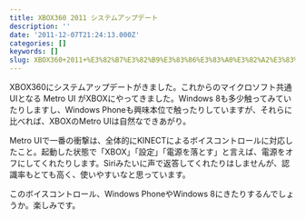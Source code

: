 ```yaml
---
title: XBOX360 2011 システムアップデート
description: ''
date: '2011-12-07T21:24:13.000Z'
categories: []
keywords: []
slug: XBOX360+2011+%E3%82%B7%E3%82%B9%E3%83%86%E3%83%A0%E3%82%A2%E3%83%83%E3%83%97%E3%83%87%E3%83%BC%E3%83%88
---
```

XBOX360にシステムアップデートがきました。これからのマイクロソフト共通UIとなる Metro UI がXBOXにやってきました。Windows 8も多少触ってみていたりしますし、Windows Phoneも興味本位で触ったりしていますが、それらに比べれば、XBOXのMetro UIは自然なできあがり。

Metro UIで一番の衝撃は、全体的にKINECTによるボイスコントロールに対応したこと。起動した状態で「XBOX」「設定」「電源を落とす」と言えば、電源をオフにしてくれたりします。Siriみたいに声で返答してくれたりはしませんが、認識率もとても高く、使いやすいなと思っています。

このボイスコントロール、Windows PhoneやWindows 8にきたりするんでしょうか。楽しみです。